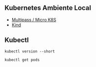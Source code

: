 ## Kubernetes Ambiente Local

- [Multipass / Micro K8S](./options-k8s-local/multipass-and-micro-k8s.md)
- [Kind](./options-k8s-local/kind.md)

## Kubectl
```
kubectl version --short
```
```
kubectl get pods
```





